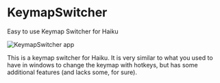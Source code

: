 # KeymapSwitcher
Easy to use Keymap Switcher for Haiku

![KeymapSwitcher app](https://github.com/ayushmunot/KeymapSwitcher/blob/master/keymap.png?raw=true "KeymapSwitcher")

This is a keymap switcher for Haiku. It is very similar to what you used to have in windows to change the keymap with hotkeys, but has some additional features (and lacks some, for sure).
